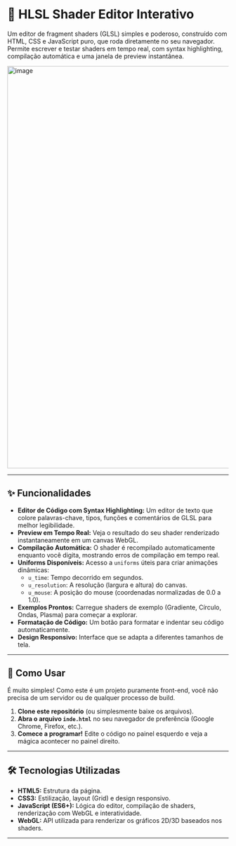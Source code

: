 # 🎨 HLSL Shader Editor Interativo

Um editor de fragment shaders (GLSL) simples e poderoso, construído com HTML, CSS e JavaScript puro, que roda diretamente no seu navegador. Permite escrever e testar shaders em tempo real, com syntax highlighting, compilação automática e uma janela de preview instantânea.

<img width="1263" height="917" alt="image" src="https://github.com/user-attachments/assets/74eccffc-b5d0-4608-aab0-e28233a0f00e" />

---

## ✨ Funcionalidades

- **Editor de Código com Syntax Highlighting:** Um editor de texto que colore palavras-chave, tipos, funções e comentários de GLSL para melhor legibilidade.
- **Preview em Tempo Real:** Veja o resultado do seu shader renderizado instantaneamente em um canvas WebGL.
- **Compilação Automática:** O shader é recompilado automaticamente enquanto você digita, mostrando erros de compilação em tempo real.
- **Uniforms Disponíveis:** Acesso a `uniforms` úteis para criar animações dinâmicas:
  - `u_time`: Tempo decorrido em segundos.
  - `u_resolution`: A resolução (largura e altura) do canvas.
  - `u_mouse`: A posição do mouse (coordenadas normalizadas de 0.0 a 1.0).
- **Exemplos Prontos:** Carregue shaders de exemplo (Gradiente, Círculo, Ondas, Plasma) para começar a explorar.
- **Formatação de Código:** Um botão para formatar e indentar seu código automaticamente.
- **Design Responsivo:** Interface que se adapta a diferentes tamanhos de tela.

---

## 🚀 Como Usar

É muito simples! Como este é um projeto puramente front-end, você não precisa de um servidor ou de qualquer processo de build.

1.  **Clone este repositório** (ou simplesmente baixe os arquivos).
2.  **Abra o arquivo `inde.html`** no seu navegador de preferência (Google Chrome, Firefox, etc.).
3.  **Comece a programar!** Edite o código no painel esquerdo e veja a mágica acontecer no painel direito.

---

## 🛠️ Tecnologias Utilizadas

- **HTML5:** Estrutura da página.
- **CSS3:** Estilização, layout (Grid) e design responsivo.
- **JavaScript (ES6+):** Lógica do editor, compilação de shaders, renderização com WebGL e interatividade.
- **WebGL:** API utilizada para renderizar os gráficos 2D/3D baseados nos shaders.

---
